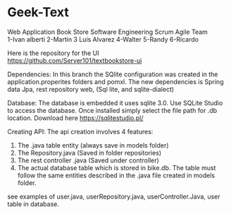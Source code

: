 # Geek-Text
Web Application Book Store
Software Engineering Scrum Agile Team</br>
1-Ivan alberti 2-Martin 3 Luis Alvarez 4-Walter 5-Randy 6-Ricardo</br>

Here is the repository for the UI https://github.com/Server101/textbookstore-ui


Dependencies:
In this branch the SQlite configuration was created in the application.properites folders and pomxl.
The new dependencies is Spring data Jpa, rest repository web, (Sql lite, and sqlite-dialect)</br>

Database:
The database is embedded it uses sqlite 3.0.
Use SQLite Studio to access the database. Once installed simply select the file path for .db location. 
Download here https://sqlitestudio.pl/</br>

Creating API:
The api creation involves 4 features:
1. The .java table entity (always save in models folder)
2. The Repository.java (Saved in folder repositories)
3. The rest controller .java (Saved under controller)
4. The actual database table which is stored in bike.db. The table must follow the same entities described  in the .java file created in models folder.

see examples of user.java, userRepository.java, userController.Java, user table in database. 


